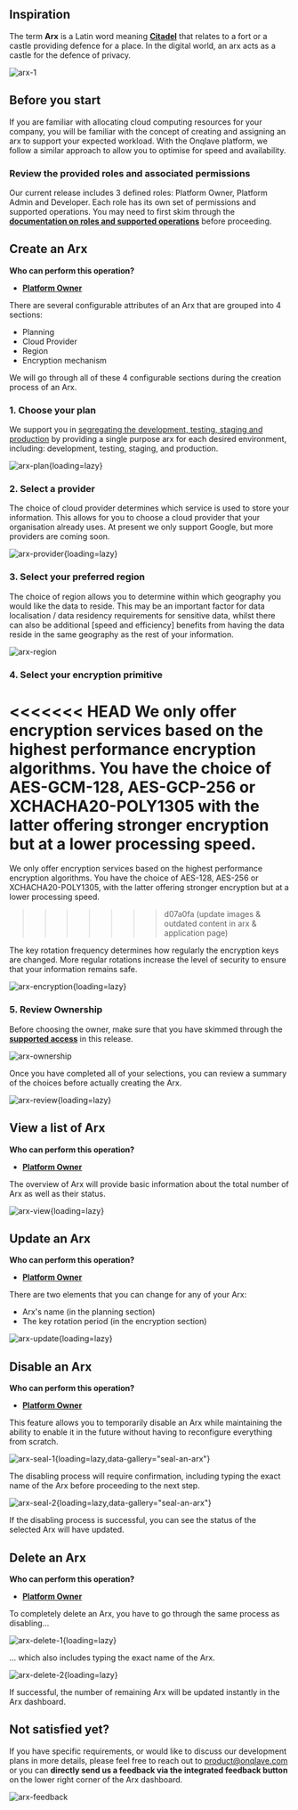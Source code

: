 
## **Inspiration**

The term **Arx** is a Latin word meaning [**Citadel**](https://en.wikipedia.org/wiki/Arx_(Roman)#:~:text=Arx%20is%20a%20Latin%20word%20meaning%20%22citadel%22.) that relates to a fort or a castle providing defence for a place. In the digital world, an arx acts as a castle for the defence of privacy.

![arx-1](https://t36712295.p.clickup-attachments.com/t36712295/b5404ed7-d590-41b5-9fc7-fea9588782cb/arx-2%20(1).jpg)

## **Before you start**

If you are familiar with allocating cloud computing resources for your company, you will be familiar with the concept of creating and assigning an arx to support your expected workload. With the Onqlave platform, we follow a similar approach to allow you to optimise for speed and availability.

### **Review the provided roles and associated permissions**

Our current release includes 3 defined roles: Platform Owner, Platform Admin and Developer. Each role has its own set of permissions and supported operations. You may need to first skim through the <u>**[documentation on roles and supported operations](../../platform/access)**</u> before proceeding.

## **Create an Arx**

**Who can perform this operation?**

- **[Platform Owner](../../platform/access/#1-platform-owner)**

There are several configurable attributes of an Arx that are grouped into 4 sections:

- Planning
- Cloud Provider
- Region
- Encryption mechanism

We will go through all of these 4 configurable sections during the creation process of an Arx.

### **1. Choose your plan**

We support you in [segregating the development, testing, staging and production](https://www.isms.online/iso-27002/control-8-31-separation-of-development-test-and-production-environments/#purpose) by providing a single purpose arx for each desired environment, including: development, testing, staging, and production.

![arx-plan](https://t36712295.p.clickup-attachments.com/t36712295/1b58fbc2-634c-4436-a088-86bbe3e98c64/arx-3.png){loading=lazy}

### **2. Select a provider**

The choice of cloud provider determines which service is used to store your information. This allows for you to choose a cloud provider that your organisation already uses. At present we only support Google, but more providers are coming soon.

![arx-provider](https://t36712295.p.clickup-attachments.com/t36712295/78bc3017-eea8-4bfd-ac2b-03336f1a18cb/arx-3%20(1).png){loading=lazy}

### **3. Select your preferred region**

The choice of region allows you to determine within which geography you would like the data to reside. This may be an important factor for data localisation / data residency requirements for sensitive data, whilst there can also be additional [speed and efficiency] benefits from having the data reside in the same geography as the rest of your information.

![arx-region](https://t36712295.p.clickup-attachments.com/t36712295/3afb39a2-b82c-46d6-a247-3ba3c9954e6d/arx-3%20(2).png)

### **4. Select your encryption primitive**

<<<<<<< HEAD
We only offer encryption services based on the highest performance encryption algorithms. You have the choice of AES-GCM-128, AES-GCP-256 or XCHACHA20-POLY1305 with the latter offering stronger encryption but at a lower processing speed.
=======
We only offer encryption services based on the highest performance encryption algorithms. You have the choice of AES-128, AES-256 or XCHACHA20-POLY1305, with the latter offering stronger encryption but at a lower processing speed.
>>>>>>> d07a0fa (update images & outdated content in arx & application page)

The key rotation frequency determines how regularly the encryption keys are changed. More regular rotations increase the level of security to ensure that your information remains safe.

![arx-encryption](https://t36712295.p.clickup-attachments.com/t36712295/fd851758-ce8e-4bab-bee5-65c5c65f81a5/arx-3%20(3).png){loading=lazy}

### **5. Review Ownership**

Before choosing the owner, make sure that you have skimmed through the <u>**[supported access](../../platform/access)**</u> in this release.

![arx-ownership](https://t36712295.p.clickup-attachments.com/t36712295/64b57df2-cd9b-4b0a-a4eb-7096a24f2eb5/arx-3%20(4).png)

Once you have completed all of your selections, you can review a summary of the choices before actually creating the Arx.

![arx-review](https://t36712295.p.clickup-attachments.com/t36712295/c46b8f9d-a020-4ad0-939a-715dedc4b3c4/arx-3%20(5).png){loading=lazy}

## **View a list of Arx**

**Who can perform this operation?**

- **[Platform Owner](../../platform/access/#1-platform-owner)**

The overview of Arx will provide basic information about the total number of Arx as well as their status.

![arx-view](https://t36712295.p.clickup-attachments.com/t36712295/51e8bba7-b238-4d85-be72-fdc2c02929a2/arx-3%20(6).png){loading=lazy}

## **Update an Arx**

**Who can perform this operation?**

- **[Platform Owner](../../platform/access/#1-platform-owner)**

There are two elements that you can change for any of your Arx:

- Arx's name (in the planning section)
- The key rotation period (in the encryption section)

![arx-update](https://t36712295.p.clickup-attachments.com/t36712295/3c817ede-3d64-4d45-837d-41d97762890b/arx-3%20(7).png){loading=lazy}

## **Disable an Arx**
**Who can perform this operation?**

- **[Platform Owner](../../platform/access/#1-platform-owner)**

This feature allows you to temporarily disable an Arx while maintaining the ability to enable it in the future without having to reconfigure everything from scratch.

![arx-seal-1](https://t36712295.p.clickup-attachments.com/t36712295/6bc28f17-45ac-4d5c-b09f-c2aee8d66e27/arx-3%20(8).png){loading=lazy,data-gallery="seal-an-arx"}

The disabling process will require confirmation, including typing the exact name of the Arx before proceeding to the next step.

![arx-seal-2](https://t36712295.p.clickup-attachments.com/t36712295/8a7e1193-2d33-4961-96f0-ba4fb5c95250/arx-3%20(9).png){loading=lazy,data-gallery="seal-an-arx"}

If the disabling process is successful, you can see the status of the selected Arx will have updated.

## **Delete an Arx**

**Who can perform this operation?**

- **[Platform Owner](../../platform/access/#1-platform-owner)**

To completely delete an Arx, you have to go through the same process as disabling...

![arx-delete-1](https://t36712295.p.clickup-attachments.com/t36712295/32f8757a-775f-48f3-bef5-03ab4b5f4836/arx-3%20(10).png){loading=lazy}

... which also includes typing the exact name of the Arx.

![arx-delete-2](https://t36712295.p.clickup-attachments.com/t36712295/b6d7ddb8-d8a0-449f-97e2-002c5425771c/arx-3%20(11).png){loading=lazy}

If successful, the number of remaining Arx will be updated instantly in the Arx dashboard.

## **Not satisfied yet?**

If you have specific requirements, or would like to discuss our development plans in more details, please feel free to reach out to <product@onqlave.com> or you can **directly send us a feedback via the integrated feedback button** on the lower right corner of the Arx dashboard.

![arx-feedback](https://t36712295.p.clickup-attachments.com/t36712295/0350ec17-1c27-4e03-8d79-c02433e932a2/arx-3%20(12).png)

